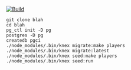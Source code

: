 [![Build][build-img]][build-url]

```shell
git clone blah
cd blah
pg_ctl init -D pg
postgres -D pg
createdb pgci
./node_modules/.bin/knex migrate:make players
./node_modules/.bin/knex migrate:latest
./node_modules/.bin/knex seed:make players
./node_modules/.bin/knex seed:run
```

[build-img]: https://img.shields.io/travis/ryansobol/pgci/master.svg?style=flat-square
[build-url]: https://travis-ci.org/ryansobol/pgci

